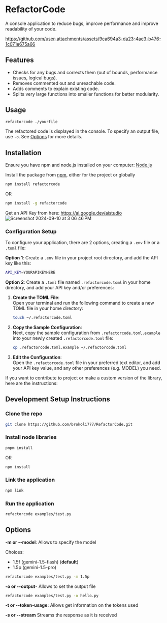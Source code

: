 # RefactorCode

A console application to reduce bugs, improve performance and improve readability of your code.

https://github.com/user-attachments/assets/9ca694a3-da23-4ae3-b476-1c071e675a66

## Features

- Checks for any bugs and corrects them (out of bounds, performance issues, logical bugs).
- Removes commented out and unreachable code.
- Adds comments to explain existing code.
- Splits very large functions into smaller functions for better modularity.

## Usage

```bash
refactorcode ./yourfile
```

The refactored code is displayed in the console. To specify an output file, use `-o`. See [Options](#options) for more details.

## Installation

Ensure you have npm and node.js installed on your computer:
[Node.js](https://nodejs.org/en)

Install the package from [npm](https://www.npmjs.com/package/refactorcode), either for the project or globally

```bash
npm install refactorcode
```

OR

```bash
npm install -g refactorcode
```

Get an API Key from here: https://ai.google.dev/aistudio
![Screenshot 2024-09-10 at 3 06 46 PM](https://github.com/user-attachments/assets/958f2257-f16e-4254-ac59-d5342be36b43)

### Configuration Setup

To configure your application, there are 2 options, creating a `.env` file or a `.toml` file:

**Option 1**: Create a `.env` file in your project root directory, and add the API key like this:

```bash
API_KEY=YOURAPIKEYHERE
```

**Option 2**: Create a `.toml` file named `.refactorcode.toml` in your home directory, and add your API key and/or preferences:

1. **Create the TOML File**:  
   Open your terminal and run the following command to create a new TOML file in your home directory:

   ```bash
   touch ~/.refactorcode.toml
   ```

2. **Copy the Sample Configuration**:  
   Next, copy the sample configuration from `.refactorcode.toml.example` into your newly created `.refactorcode.toml` file:

   ```bash
   cp .refactorcode.toml.example ~/.refactorcode.toml
   ```

3. **Edit the Configuration**:  
   Open the `.refactorcode.toml` file in your preferred text editor, and add your API key value, and any other preferences (e.g. MODEL) you need.

If you want to contribute to project or make a custom version of the library, here are the instructions:

## Development Setup Instructions

### Clone the repo

```bash
git clone https://github.com/brokoli777/RefactorCode.git
```

### Install node libraries

```bash
pnpm install
```

OR

```bash
npm install
```

### Link the application

```bash
npm link
```

### Run the application

```bash
refactorcode examples/test.py
```

## Options

**-m or --model**: Allows to specify the model

Choices:

- 1.5f (gemini-1.5-flash) (**default**)
- 1.5p (gemini-1.5-pro)

```bash
refactorcode examples/test.py -m 1.5p
```

**-o or --output**- Allows to set the output file

```bash
refactorcode examples/test.py -o hello.py
```

**-t or --token-usage:** Allows get information on the tokens used

**-s or --stream** Streams the response as it is received

